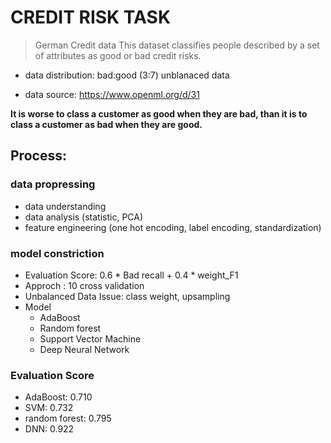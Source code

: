 # CREDIT RISK TASK

> German Credit data This dataset classifies people described by a set of attributes as good or bad credit risks.

- data distribution: bad:good (3:7) unblanaced data

- data source: https://www.openml.org/d/31

**It is worse to class a customer as good when they are bad, than it is to class a customer as bad when they are good.**

## Process:

### data propressing
- data understanding
- data analysis (statistic, PCA)
- feature engineering (one hot encoding, label encoding, standardization)

### model constriction

- Evaluation Score: 0.6 * Bad recall + 0.4 * weight_F1
- Approch : 10 cross validation 
- Unbalanced Data Issue: class weight, upsampling
- Model
    - AdaBoost
    - Random forest
    - Support Vector Machine
    - Deep Neural Network

### Evaluation Score

- AdaBoost: 0.710
- SVM: 0.732
- random forest: 0.795
- DNN: 0.922

